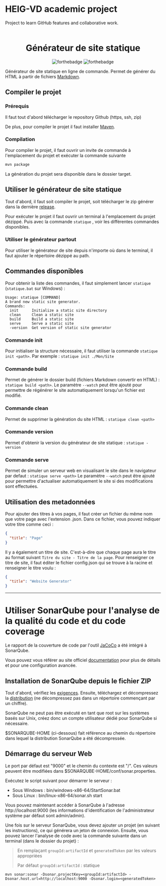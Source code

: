 # HEIG-VD academic project
Project to learn GitHub features and collaborative work.
<br>
<br>

<div align="center">

# Générateur de site statique
![forthebadge](https://forthebadge.com/images/badges/built-with-love.svg)
![forthebadge](https://forthebadge.com/images/badges/uses-brains.svg)

</div>

Générateur de site statique en ligne de commande. Permet de générer du HTML à partir de fichiers [Markdown](https://fr.wikipedia.org/wiki/Markdown).

## Compiler le projet

### Prérequis

Il faut tout d'abord télécharger le repository Github (https, ssh, zip)

De plus, pour compiler le projet il faut installer [Maven](https://maven.apache.org/install.html).

### Compilation

Pour compiler le projet, il faut ouvrir un invite de commande à l'emplacement du projet et exécuter la commande suivante
```sh
mvn package
```
La génération du projet sera disponible dans le dossier target.

## Utiliser le générateur de site statique

Tout d'abord, il faut soit compiler le projet, soit télécharger le zip générer dans la dernière [release](https://github.com/gen-classroom/projet-diserens_jordil_sciarra/releases).

Pour exécuter le projet il faut ouvrir un terminal à l'emplacement du projet dézippé. Puis avec la commande ```statique``` , voir les différentes commandes disponibles.

### Utiliser le générateur partout
Pour utiliser le générateur de site depuis n'importe où dans le terminal, il faut ajouter le répertoire dézippé au path.

## Commandes disponibles

Pour obtenir la liste des commandes, il faut simplement lancer ```statique``` (```statique.bat``` sur Windows) :
```
Usage: statique [COMMAND]
A brand new static site generator.
Commands:
  init      Initialize a static site directory
  clean     Clean a static site
  build     Build a static site
  serve     Serve a static site
  -version  Get version of static site generator
```

### Commande init

Pour initialiser la structure nécessaire, il faut utiliser la commande ```statique init <path>```. Par exemple : ```statique init ./Mon/Site```

### Commande build

Permet de générer le dossier build (fichiers Markdown convertir en HTML) : ```statique build <path>```.
Le paramètre ```--watch``` peut être ajouté pour permettre de régénérer le site automatiquement lorsqu'un fichier est modifié.

### Commande clean

Permet de supprimer la génération du site HTML : ```statique clean <path>```

### Commande version

Permet d'obtenir la version du générateur de site statique : ```statique -version```

### Commande serve

Permet de simuler un serveur web en visualisant le site dans le navigateur par defaut : ```statique serve <path>```
Le paramètre ```--watch``` peut être ajouté pour permettre d'actualiser automatiquement le site si des modifications sont effectuées.

## Utilisation des metadonnées

Pour ajouter des titres à vos pages, il faut créer un fichier du même nom que votre page avec l'extension .json.
Dans ce fichier, vous pouvez indiquer votre titre comme ceci :
```json
{
  "title": "Page"
}
```

Il y a également un titre de site. C'est-à-dire que chaque page aura le titre au format suivant ```Titre du site - Titre de la page```.
Pour renseigner ce titre de site, il faut éditer le fichier config.json qui se trouve à la racine et renseigner le titre voulu :
```json
{
  "title": "Website Generator"
}
```

--- 

# Utiliser SonarQube pour l'analyse de la qualité du code et du code coverage

Le rapport de la couverture de code par l'outil [JaCoCo](https://www.jacoco.org/jacoco/) a été intégré à SonarQube.

Vous pouvez vous référer au site officiel [documentation](https://docs.sonarqube.org/latest/setup/install-server/) pour plus de détails et pour une configuration avancée.

## Installation de SonarQube depuis le fichier ZIP

Tout d'abord, vérifiez les [exigences](https://docs.sonarqube.org/latest/requirements/requirements/). Ensuite, téléchargez et décompressez la [distribution](https://www.sonarqube.org/downloads/) (ne décompressez pas dans un répertoire commençant par un chiffre).

SonarQube ne peut pas être exécuté en tant que root sur les systèmes basés sur Unix, créez donc un compte utilisateur dédié pour SonarQube si nécessaire.

$SONARQUBE-HOME (ci-dessous) fait référence au chemin du répertoire dans lequel la distribution SonarQube a été décompressée.

## Démarrage du serveur Web
Le port par défaut est "9000" et le chemin du contexte est "/". Ces valeurs peuvent être modifiées dans $SONARQUBE-HOME/conf/sonar.properties.

Exécutez le script suivant pour démarrer le serveur :
- Sous Windows : bin/windows-x86-64/StartSonar.bat
- Sous Linux : bin/linux-x86-64/sonar.sh start

Vous pouvez maintenant accéder à SonarQube à l'adresse http://localhost:9000 (les informations d'identification de l'administrateur système par défaut sont admin/admin).

Une fois sur le serveur SonarQube, vous devez ajouter un projet (en suivant les instructions), ce qui générera un jeton de connexion. Ensuite, vous pouvez lancer l'analyse de code avec la commande suivante dans un terminal (dans le dossier du projet) :

> En remplaçant `groupId:artifactId` et `generatedToken` par les valeurs appropriées
> 
> Par défaut `groupId:artifactId` : statique

```
mvn sonar:sonar -Dsonar.projectKey=<groupId:artifactId> -Dsonar.host.url=http://localhost:9000 -Dsonar.login=<generatedToken>
```
